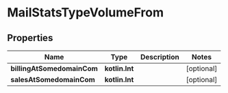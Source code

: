 
# MailStatsTypeVolumeFrom

## Properties
| Name | Type | Description | Notes |
| ------------ | ------------- | ------------- | ------------- |
| **billingAtSomedomainCom** | **kotlin.Int** |  |  [optional] |
| **salesAtSomedomainCom** | **kotlin.Int** |  |  [optional] |



